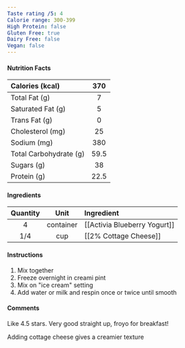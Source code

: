```yaml
---
Taste rating /5: 4
Calorie range: 300-399
High Protein: false
Gluten Free: true
Dairy Free: false
Vegan: false
---
```

#### Nutrition Facts
| Calories (kcal) | 370 |
| :-- | :--: |
| Total Fat (g) | 7 |
| Saturated Fat (g) | 5 |
| Trans Fat (g) | 0 |
| Cholesterol (mg) | 25 |
| Sodium (mg) | 380 |
| Total Carbohydrate (g) | 59.5 |
| Sugars (g) | 38 |
| Protein (g) | 22.5 |
#### Ingredients
| Quantity | Unit | Ingredient |
| :--: | :--: | :--- |
| 4 | container | [[Activia Blueberry Yogurt]] |
| 1/4 | cup | [[2% Cottage Cheese]] |
#### Instructions

1. Mix together
2. Freeze overnight in creami pint
3. Mix on "ice cream" setting
4. Add water or milk and respin once or twice until smooth

#### Comments

Like 4.5 stars. Very good straight up, froyo for breakfast!

Adding cottage cheese gives a creamier texture